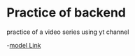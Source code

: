 
# Practice of backend

practice of a video series using yt channel

-[model Link](https://www.youtube.com/redirect?event=video_description&redir_token=QUFFLUhqbEFQVTNTTHYwR1d4UUJEOXBHN0ZVMWFnTm9MUXxBQ3Jtc0ttRFBGN3VaQ2liWnE2VEhzaXhSeUM1ZGhLNVJWSUIxQXJNOGpwNDB2cGYxd3ZKU01SU0RPWUl1NDN2ajJ5clpxd3ZyT1JvSXFXWWtLM1VIdThNR3pHcXhqdk5iZ1RMWXVCUmN6S09QT01LTlcwcWhERQ&q=https%3A%2F%2Fapp.eraser.io%2Fworkspace%2FYtPqZ1VogxGy1jzIDkzj%3Forigin%3Dshare&v=9B4CvtzXRpc)


